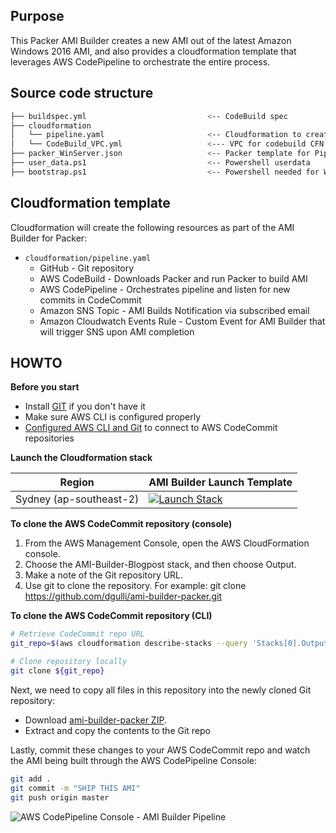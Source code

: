 ## Purpose

This Packer AMI Builder creates a new AMI out of the latest Amazon Windows 2016 AMI, and also provides a cloudformation template that leverages AWS CodePipeline to 
orchestrate the entire process.


## Source code structure

```bash
├── buildspec.yml                           <-- CodeBuild spec 
├── cloudformation                          
│   └── pipeline.yaml                       <-- Cloudformation to create entire pipeline
│   └── CodeBuild_VPC.yml                   <--- VPC for codebuild CFN template, if you dont alreayd have one.
├── packer_WinServer.json                   <-- Packer template for Pipeline
├── user_data.ps1                           <-- Powershell userdata
├── bootstrap.ps1                           <-- Powershell needed for WinRM bootstrap
```

## Cloudformation template

Cloudformation will create the following resources as part of the AMI Builder for Packer:

* ``cloudformation/pipeline.yaml``
    + GitHub - Git repository
    + AWS CodeBuild - Downloads Packer and run Packer to build AMI 
    + AWS CodePipeline - Orchestrates pipeline and listen for new commits in CodeCommit
    + Amazon SNS Topic - AMI Builds Notification via subscribed email
    + Amazon Cloudwatch Events Rule - Custom Event for AMI Builder that will trigger SNS upon AMI completion


## HOWTO

**Before you start**

* Install [GIT](https://git-scm.com/downloads) if you don't have it
* Make sure AWS CLI is configured properly
* [Configured AWS CLI and Git](http://docs.aws.amazon.com/codecommit/latest/userguide/setting-up-https-unixes.html) to connect to AWS CodeCommit repositories

**Launch the Cloudformation stack**

Region | AMI Builder Launch Template
------------------------------------------------- | ---------------------------------------------------------------------------------
Sydney (ap-southeast-2) | [![Launch Stack](images/deploy-to-aws.png)](https://console.aws.amazon.com/cloudformation/home?region=ap-southeast-2#/stacks/new?stackName=Windows-AMI-Builder&templateURL=https://dg-windows-ami-builder.s3-ap-southeast-2.amazonaws.com/pipeline.yaml)

**To clone the AWS CodeCommit repository (console)**

1.  From the AWS Management Console, open the AWS CloudFormation console.
2.  Choose the AMI-Builder-Blogpost stack, and then choose Output.
3.  Make a note of the Git repository URL.
4.  Use git to clone the repository.
For example: git clone https://github.com/dgulli/ami-builder-packer.git

**To clone the AWS CodeCommit repository (CLI)**

```bash
# Retrieve CodeCommit repo URL
git_repo=$(aws cloudformation describe-stacks --query 'Stacks[0].Outputs[?OutputKey==`GitRepository`].OutputValue' --output text --stack-name "AMI-Builder-Blogpost")

# Clone repository locally
git clone ${git_repo}
```

Next, we need to copy all files in this repository into the newly cloned Git repository:

* Download [ami-builder-packer ZIP](https://github.com/awslabs/ami-builder-packer/archive/master.zip).
* Extract and copy the contents to the Git repo

Lastly, commit these changes to your AWS CodeCommit repo and watch the AMI being built through the AWS CodePipeline Console:

```bash
git add .
git commit -m "SHIP THIS AMI"
git push origin master
```

![AWS CodePipeline Console - AMI Builder Pipeline](images/ami-builder-pipeline.png)


